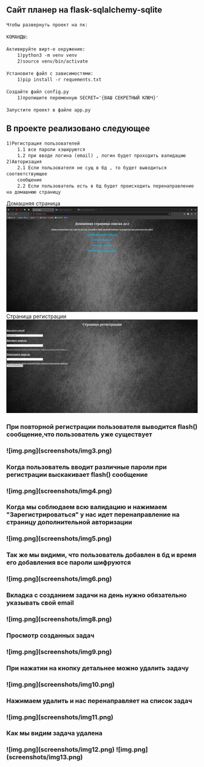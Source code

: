 <h2>Сайт планeр на flask-sqlalchemy-sqlite</h2>

    Чтобы развернуть проект на пк:
    
    КОМАНДЫ:

    Активируйте вирт-е окружение:
        1)python3 -m venv venv
        2)source venv/bin/activate
    
    Установите файл с зависимостями:
        1)pip install -r requements.txt 
    
    Создайте файл config.py
        1)пропишите переменную SECRET='{ВАШ СЕКРЕТНЫЙ КЛЮЧ}' 
    
    Запустите проект в файле app.py
        
<h2>В проекте реализовано следующее</h2>
    
    1)Регистрация пользователей
        1.1 все пароли хэшируются
        1.2 при вводе логина (email) , логин будет проходить валидацию 
    2)Авторизация
        2.1 Если пользователя не сущ в бд , то будет выводиться соответствующее
        сообщение
        2.2 Если пользователь есть в бд будет происходить перенаправление на домашнюю страницу
                            
Домашняя страница
![img.png](screenshots/img7.png)
        Страница регистрации
![img.png](screenshots/img2.png)
<h3>При повторной регистрации пользователя выводится flash() cообщение,что пользователь уже существует<h3>
![img.png](screenshots/img3.png)
<h3>Когда пользователь вводит различные пароли при регистрации выскакивает flash() сообщение<h3>
![img.png](screenshots/img4.png)
<h3>Когда мы соблюдаем всю валидацию и нажимаем "Зарегистрироваться" у нас идет перенаправление на страницу дополнительной авторизации<h3>
![img.png](screenshots/img5.png)
<h3>Так же мы видими, что пользователь добавлен в бд и время его добавления
все пароли шифруются<h3>
![img.png](screenshots/img6.png)

<h3>Вкладка с созданием задачи на день нужно обязательно указывать свой email<h3>
![img.png](screenshots/img8.png)
<h3>Просмотр созданных задач<h3>
![img.png](screenshots/img9.png)
<h3>При нажатии на кнопку детальнее можно удалить задачу<h3>
![img.png](screenshots/img10.png)
<h3>Нажимаем удалить и нас перенаправляет на список задач<h3>
![img.png](screenshots/img11.png)
<h3>Как мы видим задача удалена<h3>
![img.png](screenshots/img12.png)
![img.png](screenshots/img13.png)